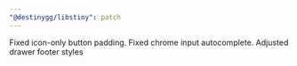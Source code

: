 ```yaml
---
"@destinygg/libstiny": patch
---
```


Fixed icon-only button padding. Fixed chrome input autocomplete. Adjusted drawer footer styles
